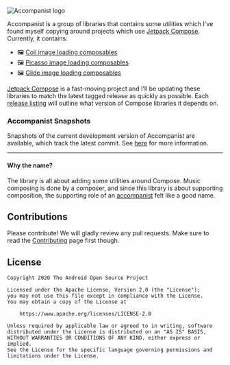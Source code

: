![Accompanist logo](images/social.png)

Accompanist is a group of libraries that contains some utilities which I've found myself copying around projects which use [Jetpack Compose][compose]. Currently, it contains:

 - 🖼️ [Coil image loading composables](./coil/README.md)
 - 🖼️ [Picasso image loading composables](./picasso/README.md)
 - 🖼️ [Glide image loading composables](./glide/README.md)

[Jetpack Compose][compose] is a fast-moving project and I'll be updating these libraries to match the
latest tagged release as quickly as possible. Each [release listing](https://github.com/chrisbanes/accompanist/releases) will outline what version of Compose libraries it depends on.

### Accompanist Snapshots

Snapshots of the current development version of Accompanist are available, which track the latest commit. See [here](docs/using-snapshot-version.md) for more information. 

---

#### Why the name?

The library is all about adding some utilities around Compose. Music composing is done by a
composer, and since this library is about supporting composition, the supporting role of an [accompanist](https://en.wikipedia.org/wiki/Accompaniment) felt like a good name.

## Contributions

Please contribute! We will gladly review any pull requests.
Make sure to read the [Contributing](CONTRIBUTING.md) page first though.

## License

```
Copyright 2020 The Android Open Source Project
 
Licensed under the Apache License, Version 2.0 (the "License");
you may not use this file except in compliance with the License.
You may obtain a copy of the License at

    https://www.apache.org/licenses/LICENSE-2.0

Unless required by applicable law or agreed to in writing, software
distributed under the License is distributed on an "AS IS" BASIS,
WITHOUT WARRANTIES OR CONDITIONS OF ANY KIND, either express or implied.
See the License for the specific language governing permissions and
limitations under the License.
```

[compose]: https://developer.android.com/jetpack/compose
[snap]: https://oss.sonatype.org/content/repositories/snapshots/dev/chrisbanes/accompanist/
[mdc]: https://material.io/develop/android/
